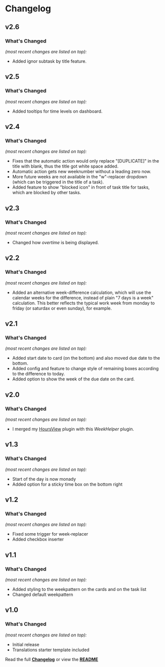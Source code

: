 # Changelog


## v2.6

### What's Changed

_(most recent changes are listed on top):_
- Added ignor subtask by title feature.


## v2.5

### What's Changed

_(most recent changes are listed on top):_
- Added tooltips for time levels on dashboard.


## v2.4

### What's Changed

_(most recent changes are listed on top):_
- Fixes that the automatic action would only replace "[DUPLICATE]" in the title with blank, thus the title got white space added.
- Automatic action gets new weeknumber without a leading zero now.
- More future weeks are not available in the "w"-replacer dropdown (which can be triggered in the title of a task).
- Added feature to show "blocked icon" in front of task title for tasks, which are blocked by other tasks.


## v2.3

### What's Changed

_(most recent changes are listed on top):_
- Changed how _overtime_ is being displayed.


## v2.2

### What's Changed

_(most recent changes are listed on top):_
- Added an alternative week-difference calculation, which will use the calendar weeks for the difference, instead of plain "7 days is a week" calculation. This better reflects the typical work week from monday to friday (or saturdax or even sunday), for example.


## v2.1

### What's Changed

_(most recent changes are listed on top):_
- Added start date to card (on the bottom) and also moved due date to the bottom.
- Added config and feature to change style of remaining boxes according to the difference to today.
- Added option to show the week of the due date on the card.


## v2.0

### What's Changed

_(most recent changes are listed on top):_
- I merged my [HoursView](https://github.com/Tagirijus/HoursView) plugin with this _WeekHelper_ plugin.


## v1.3

### What's Changed

_(most recent changes are listed on top):_
- Start of the day is now monady
- Added option for a sticky time box on the bottom right


## v1.2

### What's Changed

_(most recent changes are listed on top):_
- Fixed some trigger for week-replacer
- Added checkbox inserter

## v1.1

### What's Changed

_(most recent changes are listed on top):_
- Added styling to the weekpattern on the cards and on the task list
- Changed default weekpattern


## v1.0

### What's Changed

_(most recent changes are listed on top):_
- Initial release
- Translations starter template included


Read the full [**Changelog**](../master/changelog.md "See changes") or view the [**README**](../master/README.md "View README")
